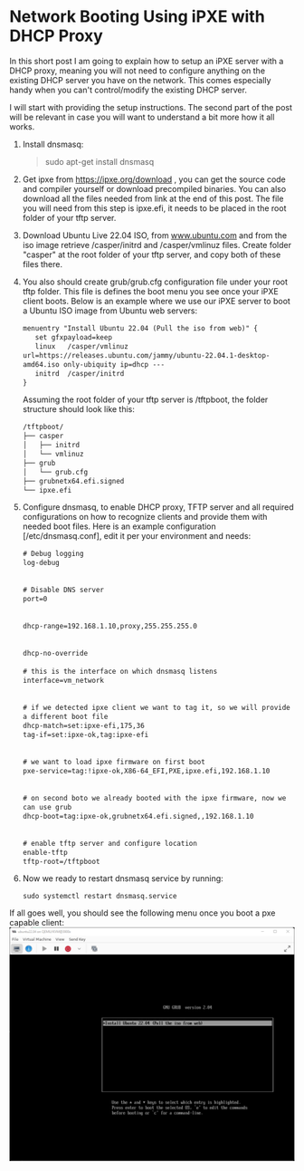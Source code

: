 # Network Booting Using iPXE with DHCP Proxy

In this short post I am going to explain how to setup an iPXE server with a DHCP proxy, meaning you will not need to configure anything on the existing DHCP server you have on the network. This comes especially handy when you can't control/modify the existing DHCP server.

I will start with providing the setup instructions. The second part of the post will be relevant in case you will want to understand a bit more how it all works.
1.	Install dnsmasq:
    > sudo apt-get install dnsmasq

2.	Get ipxe from https://ipxe.org/download , you can get the source code and compiler yourself or download precompiled binaries. You can also download all the files needed from link at the end of this post. The file you will need from this step is ipxe.efi, it needs to be placed in the root folder of your tftp server.

3.	Download Ubuntu Live 22.04 ISO, from www.ubuntu.com and from the iso image retrieve /casper/initrd and /casper/vmlinuz files. Create folder "casper" at the root folder of your tftp server, and copy both of these files there.

4.	You also should create grub/grub.cfg configuration file under your root tftp folder. This file is defines the boot menu you see once your iPXE client boots. Below is an example where we use our iPXE server to boot a Ubuntu ISO image from Ubuntu web servers:

    ```
    menuentry "Install Ubuntu 22.04 (Pull the iso from web)" {
       set gfxpayload=keep
       linux   /casper/vmlinuz url=https://releases.ubuntu.com/jammy/ubuntu-22.04.1-desktop-amd64.iso only-ubiquity ip=dhcp ---
       initrd  /casper/initrd
    }
    ```


    Assuming the root folder of your tftp server is /tftpboot, the folder structure should look like this:

    ```
    /tftpboot/
    ├── casper
    │   ├── initrd
    │   └── vmlinuz
    ├── grub
    │   └── grub.cfg
    ├── grubnetx64.efi.signed
    └── ipxe.efi
    ```
    

5.  Configure dnsmasq, to enable DHCP proxy, TFTP server and all required configurations on how to recognize clients and provide them with needed boot files.
    Here is an example configuration [/etc/dnsmasq.conf], edit it per your environment and needs:
    ```
    # Debug logging
    log-debug


    # Disable DNS server
    port=0


    dhcp-range=192.168.1.10,proxy,255.255.255.0


    dhcp-no-override

    # this is the interface on which dnsmasq listens 
    interface=vm_network


    # if we detected ipxe client we want to tag it, so we will provide a different boot file
    dhcp-match=set:ipxe-efi,175,36
    tag-if=set:ipxe-ok,tag:ipxe-efi


    # we want to load ipxe firmware on first boot
    pxe-service=tag:!ipxe-ok,X86-64_EFI,PXE,ipxe.efi,192.168.1.10


    # on second boto we already booted with the ipxe firmware, now we can use grub
    dhcp-boot=tag:ipxe-ok,grubnetx64.efi.signed,,192.168.1.10


    # enable tftp server and configure location
    enable-tftp
    tftp-root=/tftpboot
    ```

6.	Now we ready to restart dnsmasq service by running:
    ```
    sudo systemctl restart dnsmasq.service
    ```
    

If all goes well, you should see the following menu once you boot a pxe capable client:
![grub menu](/assets/2022-06-10-network-booting-using-ipxe-with-dhcp-proxy/ipxe_boot_menu.png)
    
    
